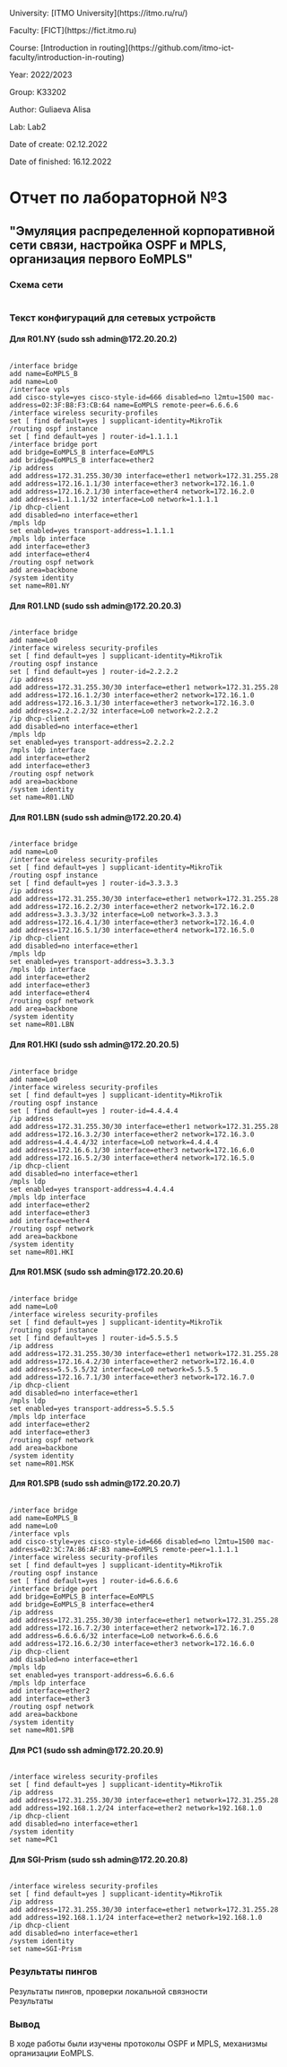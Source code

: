 <p>University: [ITMO University](https://itmo.ru/ru/)</p>
<p>Faculty: [FICT](https://fict.itmo.ru)</p>
<p>Course: [Introduction in routing](https://github.com/itmo-ict-faculty/introduction-in-routing)</p>
<p>Year: 2022/2023 </p>
<p>Group: K33202</p>
<p>Author: Guliaeva Alisa </p>
<p>Lab: Lab2 </p>
<p>Date of create: 02.12.2022 </p>
<p>Date of finished: 16.12.2022</p>
<h1>Отчет по лабораторной №3</h1>
<h2>"Эмуляция распределенной корпоративной сети связи, настройка OSPF и MPLS, организация первого EoMPLS"</h2>
<h3>Схема сети</h3>
<img src='lab3.png' alt="">

<h3>Текст конфигураций для сетевых устройств</h3>
<h4>Для R01.NY (sudo ssh admin@172.20.20.2)</h4>

<pre><code>
/interface bridge
add name=EoMPLS_B
add name=Lo0
/interface vpls
add cisco-style=yes cisco-style-id=666 disabled=no l2mtu=1500 mac-address=02:3F:B8:F3:CB:64 name=EoMPLS remote-peer=6.6.6.6
/interface wireless security-profiles
set [ find default=yes ] supplicant-identity=MikroTik
/routing ospf instance
set [ find default=yes ] router-id=1.1.1.1
/interface bridge port
add bridge=EoMPLS_B interface=EoMPLS
add bridge=EoMPLS_B interface=ether2
/ip address
add address=172.31.255.30/30 interface=ether1 network=172.31.255.28
add address=172.16.1.1/30 interface=ether3 network=172.16.1.0
add address=172.16.2.1/30 interface=ether4 network=172.16.2.0
add address=1.1.1.1/32 interface=Lo0 network=1.1.1.1
/ip dhcp-client
add disabled=no interface=ether1
/mpls ldp
set enabled=yes transport-address=1.1.1.1
/mpls ldp interface
add interface=ether3
add interface=ether4
/routing ospf network
add area=backbone
/system identity
set name=R01.NY
</code></pre>

<h4>Для R01.LND (sudo ssh admin@172.20.20.3)</h4>

<pre><code>
/interface bridge
add name=Lo0
/interface wireless security-profiles
set [ find default=yes ] supplicant-identity=MikroTik
/routing ospf instance
set [ find default=yes ] router-id=2.2.2.2
/ip address
add address=172.31.255.30/30 interface=ether1 network=172.31.255.28
add address=172.16.1.2/30 interface=ether2 network=172.16.1.0
add address=172.16.3.1/30 interface=ether3 network=172.16.3.0
add address=2.2.2.2/32 interface=Lo0 network=2.2.2.2
/ip dhcp-client
add disabled=no interface=ether1
/mpls ldp
set enabled=yes transport-address=2.2.2.2
/mpls ldp interface
add interface=ether2
add interface=ether3
/routing ospf network
add area=backbone
/system identity
set name=R01.LND
</code></pre>

<h4>Для R01.LBN (sudo ssh admin@172.20.20.4)</h4>

<pre><code>
/interface bridge
add name=Lo0
/interface wireless security-profiles
set [ find default=yes ] supplicant-identity=MikroTik
/routing ospf instance
set [ find default=yes ] router-id=3.3.3.3
/ip address
add address=172.31.255.30/30 interface=ether1 network=172.31.255.28
add address=172.16.2.2/30 interface=ether2 network=172.16.2.0
add address=3.3.3.3/32 interface=Lo0 network=3.3.3.3
add address=172.16.4.1/30 interface=ether3 network=172.16.4.0
add address=172.16.5.1/30 interface=ether4 network=172.16.5.0
/ip dhcp-client
add disabled=no interface=ether1
/mpls ldp
set enabled=yes transport-address=3.3.3.3
/mpls ldp interface
add interface=ether2
add interface=ether3
add interface=ether4
/routing ospf network
add area=backbone
/system identity
set name=R01.LBN
</code></pre>

<h4>Для R01.HKI (sudo ssh admin@172.20.20.5)</h4>

<pre><code>
/interface bridge
add name=Lo0
/interface wireless security-profiles
set [ find default=yes ] supplicant-identity=MikroTik
/routing ospf instance
set [ find default=yes ] router-id=4.4.4.4
/ip address
add address=172.31.255.30/30 interface=ether1 network=172.31.255.28
add address=172.16.3.2/30 interface=ether2 network=172.16.3.0
add address=4.4.4.4/32 interface=Lo0 network=4.4.4.4
add address=172.16.6.1/30 interface=ether3 network=172.16.6.0
add address=172.16.5.2/30 interface=ether4 network=172.16.5.0
/ip dhcp-client
add disabled=no interface=ether1
/mpls ldp
set enabled=yes transport-address=4.4.4.4
/mpls ldp interface
add interface=ether2
add interface=ether3
add interface=ether4
/routing ospf network
add area=backbone
/system identity
set name=R01.HKI
</code></pre>

<h4>Для R01.MSK (sudo ssh admin@172.20.20.6)</h4>

<pre><code>
/interface bridge
add name=Lo0
/interface wireless security-profiles
set [ find default=yes ] supplicant-identity=MikroTik
/routing ospf instance
set [ find default=yes ] router-id=5.5.5.5
/ip address
add address=172.31.255.30/30 interface=ether1 network=172.31.255.28
add address=172.16.4.2/30 interface=ether2 network=172.16.4.0
add address=5.5.5.5/32 interface=Lo0 network=5.5.5.5
add address=172.16.7.1/30 interface=ether3 network=172.16.7.0
/ip dhcp-client
add disabled=no interface=ether1
/mpls ldp
set enabled=yes transport-address=5.5.5.5
/mpls ldp interface
add interface=ether2
add interface=ether3
/routing ospf network
add area=backbone
/system identity
set name=R01.MSK
</code></pre>

<h4>Для R01.SPB (sudo ssh admin@172.20.20.7)</h4>

<pre><code>
/interface bridge
add name=EoMPLS_B
add name=Lo0
/interface vpls
add cisco-style=yes cisco-style-id=666 disabled=no l2mtu=1500 mac-address=02:3C:7A:86:AF:B3 name=EoMPLS remote-peer=1.1.1.1
/interface wireless security-profiles
set [ find default=yes ] supplicant-identity=MikroTik
/routing ospf instance
set [ find default=yes ] router-id=6.6.6.6
/interface bridge port
add bridge=EoMPLS_B interface=EoMPLS
add bridge=EoMPLS_B interface=ether4
/ip address
add address=172.31.255.30/30 interface=ether1 network=172.31.255.28
add address=172.16.7.2/30 interface=ether2 network=172.16.7.0
add address=6.6.6.6/32 interface=Lo0 network=6.6.6.6
add address=172.16.6.2/30 interface=ether3 network=172.16.6.0
/ip dhcp-client
add disabled=no interface=ether1
/mpls ldp
set enabled=yes transport-address=6.6.6.6
/mpls ldp interface
add interface=ether2
add interface=ether3
/routing ospf network
add area=backbone
/system identity
set name=R01.SPB
</code></pre>



<h4>Для PC1 (sudo ssh admin@172.20.20.9)</h4>

<pre><code>
/interface wireless security-profiles
set [ find default=yes ] supplicant-identity=MikroTik
/ip address
add address=172.31.255.30/30 interface=ether1 network=172.31.255.28
add address=192.168.1.2/24 interface=ether2 network=192.168.1.0
/ip dhcp-client
add disabled=no interface=ether1
/system identity
set name=PC1
</code></pre>

<h4>Для SGI-Prism (sudo ssh admin@172.20.20.8)</h4>
<pre><code>
/interface wireless security-profiles
set [ find default=yes ] supplicant-identity=MikroTik
/ip address
add address=172.31.255.30/30 interface=ether1 network=172.31.255.28
add address=192.168.1.1/24 interface=ether2 network=192.168.1.0
/ip dhcp-client
add disabled=no interface=ether1
/system identity
set name=SGI-Prism
</code></pre>



<h3>Результаты пингов</h3>
<figcaption>Результаты пингов, проверки локальной связности</figcaption>
<img src="2.png" alt="">
<figcaption>Результаты </figcaption>
<img src="1.png" alt="">


<h3>Вывод</h3>
<div>
В ходе работы были изучены протоколы OSPF и MPLS, механизмы организации EoMPLS.
</div>

